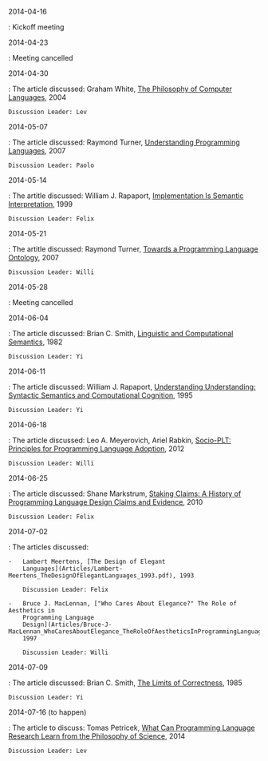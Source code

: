2014-04-16

:   Kickoff meeting

2014-04-23

:   Meeting cancelled

2014-04-30

:   The article discussed: Graham White, [The Philosophy of Computer
    Languages](Articles/Graham-White_ThePhilosophyOfComputerLanguages_2004.pdf),
    2004
     
    Discussion Leader: Lev

2014-05-07

:   The article discussed: Raymond Turner, [Understanding Programming
    Languages](Articles/Raymond-Turner_UnderstandingProgrammingLanguages_2007.pdf),
    2007
     
    Discussion Leader: Paolo

2014-05-14

:   The artitle discussed: William J. Rapaport, [Implementation Is Semantic
    Interpretation](Articles/Articles/William-J-Rapaport_ImplementationIsSemanticInterpretation_1999.pdf),
    1999
  
    Discussion Leader: Felix

2014-05-21

:   The artitle discussed: Raymond Turner, [Towards a Programming Language
    Ontology](Articles/Raymond-Turner_TowardsAProgrammingLanguageOntology_2007.pdf),
    2007

    Discussion Leader: Willi

2014-05-28

:   Meeting cancelled

2014-06-04

:   The article discussed: Brian C. Smith, [Linguistic and Computational
    Semantics](Articles/Brian-C-Smith_LinguisticAndComputationalSemantics.pdf_1982.pdf),
    1982

    Discussion Leader: Yi

2014-06-11

:   The article discussed: William J. Rapaport, [Understanding Understanding:
    Syntactic Semantics and Computational
    Cognition](Articles/William-J-Rapaport_UnderstandingUnderstanding_SyntacticSemanticsAndcomputationalCognition_1995.pdf),
    1995

    Discussion Leader: Yi

2014-06-18

:   The article discussed: Leo A. Meyerovich, Ariel Rabkin, [Socio-PLT:
    Principles for Programming Language
    Adoption](Articles/Leo-A-Meyerovich_Ariel-Rabkin_Socio-PLT_PrinciplesForProgrammingLanguageAdoption_2012.pdf),
    2012

    Discussion Leader: Willi

2014-06-25

:   The article discussed: Shane Markstrum, [Staking Claims: A History of
    Programming Language Design Claims and
    Evidence](Articles/Shane-Markstrum_StakingClaims_AHistoryOfProgrammingLanguageDesignClaimsAndEvidence_2010.pdf),
    2010

    Discussion Leader: Felix

2014-07-02

:   The articles discussed:

    -   Lambert Meertens, [The Design of Elegant
        Languages](Articles/Lambert-Meertens_TheDesignOfElegantLanguages_1993.pdf), 1993

        Discussion Leader: Felix

    -   Bruce J. MacLennan, ["Who Cares About Elegance?" The Role of Aesthetics in
        Programming Language
        Design](Articles/Bruce-J-MacLennan_WhoCaresAboutElegance_TheRoleOfAestheticsInProgrammingLanguageDesign_1997.pdf),
        1997
 
        Discussion Leader: Willi

2014-07-09

:   The article discussed: Brian C. Smith, [The Limits of
    Correctness](Articles/Brian-C-Smith_TheLimitsOfCorrectness_1985.pdf), 1985

    Discussion Leader: Yi

2014-07-16 (to happen)

:   The article to discuss: Tomas Petricek, [What Can Programming Language
    Research Learn from the Philosophy of
    Science](Articles/Tomas-Petricek_WhatCanProgrammingLanguageResearchLearnFromThePhilosophyOfScience_2014.pdf),
    2014

    Discussion Leader: Lev

